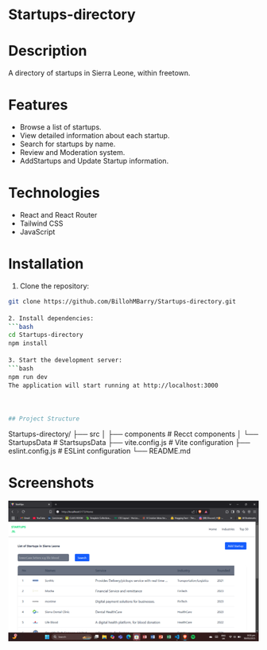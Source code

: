 # Startups-directory

# Description 
A directory of startups in Sierra Leone, within freetown.

# Features
- Browse a list of startups.
- View detailed information about each startup.
- Search for startups by name.
- Review and Moderation system.
- AddStartups and Update Startup information.

# Technologies
- React and React Router
- Tailwind CSS
- JavaScript

# Installation

1. Clone the repository:
```bash
git clone https://github.com/BillohMBarry/Startups-directory.git

2. Install dependencies:
```bash
cd Startups-directory
npm install

3. Start the development server:
```bash
npm run dev
The application will start running at http://localhost:3000



## Project Structure
```
Startups-directory/
├── src
│   ├── components      # Recct components
│   └── StartupsData    # StartsupsData
├── vite.config.js      # Vite configuration
├── eslint.config.js    # ESLint configuration
└── README.md

# Screenshots
![Screenshot 2025-03-30 21503](https://github.com/BillohMBarry/Startups-directory/blob/main/src/assets/Screenshot%202025-03-30%20215038.png)






